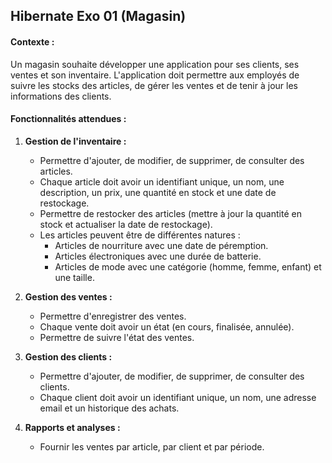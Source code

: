 ## Hibernate Exo 01 (Magasin)
 
#### Contexte :
Un magasin souhaite développer une application pour ses clients, ses ventes et son inventaire. 
L'application doit permettre aux employés de suivre les stocks des articles, de gérer les ventes et de tenir à jour les informations des clients.
 
#### Fonctionnalités attendues :
1. **Gestion de l'inventaire :**
   - Permettre d'ajouter, de modifier, de supprimer, de consulter des articles.
   - Chaque article doit avoir un identifiant unique, un nom, une description, un prix, une quantité en stock et une date de restockage.
   - Permettre de restocker des articles (mettre à jour la quantité en stock et actualiser la date de restockage).
   - Les articles peuvent être de différentes natures :
     - Articles de nourriture avec une date de péremption.
     - Articles électroniques avec une durée de batterie.
     - Articles de mode avec une catégorie (homme, femme, enfant) et une taille.
 
2. **Gestion des ventes :**
   - Permettre d'enregistrer des ventes.
   - Chaque vente doit avoir un état (en cours, finalisée, annulée).
   - Permettre de suivre l'état des ventes.
 
3. **Gestion des clients :**
   - Permettre d'ajouter, de modifier, de supprimer, de consulter des clients.
   - Chaque client doit avoir un identifiant unique, un nom, une adresse email et un historique des achats.
 
4. **Rapports et analyses :**
   - Fournir les ventes par article, par client et par période.
